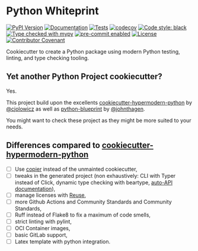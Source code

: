 <!--
SPDX-FileCopyrightText: 2023 Romain Brault <mail@romainbrault.com>

SPDX-License-Identifier: MIT
-->

# Python Whiteprint

[![PyPI Version](https://img.shields.io/pypi/v/python-whiteprint.svg)](https://pypi.python.org/pypi/python-whiteprint)
[![Documentation](https://readthedocs.org/projects/python-whiteprint/badge/?version=latest)](https://python-whiteprint.readthedocs.io/en/latest/?badge=latest)
[![Tests](https://github.com/RomainBrault/python-whiteprint/actions/workflows/tests.yml/badge.svg?branch=main)](https://github.com/RomainBrault/python-whiteprint/actions/workflows/tests.yml)
[![codecov](https://codecov.io/gh/RomainBrault/python-whiteprint/branch/main/graph/badge.svg?token=GSYS7VUB5R)](https://codecov.io/gh/RomainBrault/python-whiteprint)
[![Code style: black][black-badge]](https://github.com/psf/black)
[![Type checked with mypy][mypy-badge]](https://mypy-lang.org/)
[![pre-commit enabled][pre-commit badge]](https://pre-commit.com/)
[![License][license badge]](https://opensource.org/licenses/MIT)
[![Contributor Covenant][contributor covenant badge]](https://www.contributor-covenant.org/version/2/1/code_of_conduct/)

[black-badge]: https://img.shields.io/badge/code%20style-black-000000.svg
[mypy-badge]: https://www.mypy-lang.org/static/mypy_badge.svg
[pre-commit badge]: https://img.shields.io/badge/pre--commit-enabled-brightgreen?logo=pre-commit&logoColor=white
[license badge]: https://img.shields.io/github/license/RomainBrault/python-whiteprint
[contributor covenant badge]: https://img.shields.io/badge/Contributor%20Covenant-2.1-4baaaa.svg

Cookiecutter to create a Python package using modern Python testing,
linting, and type checking tooling.

## Yet another Python Project cookiecutter?

Yes.

This project build upon the excellents [cookiecutter-hypermodern-python] by
[@cjolowicz](https://github.com/cjolowicz) as well as [python-blueprint] by
[@johnthagen](https://github.com/johnthagen).

You might want to check these project as they might be more suited to your
needs.

## Differences compared to [cookiecutter-hypermodern-python]

- [ ] Use [copier](https://copier.readthedocs.io/en/latest/) instead of the
      unmainted cookiecutter,
- [ ] tweaks in the generated project (non exhaustively: CLI with Typer
      instead of Click, dynamic type checking with beartype, [auto-API
      documentation](https://sphinx-autoapi.readthedocs.io/en/latest/)),
- [ ] manage licenses with [Reuse](https://reuse.software/),
- [ ] more Github Actions and Community Standards and Community Standards,
- [ ] Ruff instead of Flake8 to fix a maximum of code smells,
- [ ] strict linting with pylint,
- [ ] OCI Container images,
- [ ] basic GitLab support,
- [ ] Latex template with python integration.

[cookiecutter-hypermodern-python]: https://cookiecutter-hypermodern-python.readthedocs.io/en/2022.6.3.post1/
[python-blueprint]: https://github.com/johnthagen/python-blueprint
